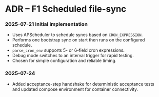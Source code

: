 # ADR – F1 Scheduled file-sync

### 2025-07-21 Initial implementation
- Uses APScheduler to schedule syncs based on `CRON_EXPRESSION`.
- Performs one bootstrap sync on start then runs on the configured schedule.
- `parse_cron_env` supports 5- or 6-field cron expressions.
- Debug mode switches to an interval trigger for rapid testing.
- Chosen for simple configuration and reliable timing.

### 2025-07-24
- Added acceptance-step handshake for deterministic acceptance tests and updated compose environment for container connectivity.
